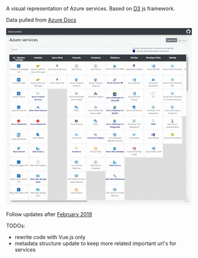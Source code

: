 A visual representation of Azure services. Based on [D3](https://github.com/d3/d3) js framework.

Data pulled from [Azure Docs](https://docs.microsoft.com/en-us/azure/)

![Readme picture](img/gif.gif)

Follow updates after [February 2019](https://azure.microsoft.com/en-in/updates/)

TODOs:
  - rewrite code with Vue.js only
  - metadata structure update to keep more related important url's for services
